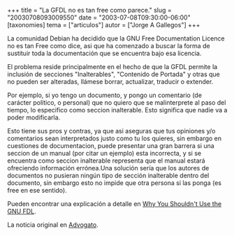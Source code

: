 +++
title = "La GFDL no es tan free como parece."
slug = "20030708093009550"
date = "2003-07-08T09:30:00-06:00"
[taxonomies]
tema = ["articulos"]
autor = ["Jorge A Gallegos"]
+++

La comunidad Debian ha decidido que la GNU Free Documentation Licence no
es tan Free como dice, asi que ha comenzado a buscar la forma de
sustituir toda la documentación que se encuentra bajo esa licencia.

<!-- more -->
El problema reside principalmente en el hecho de que la GFDL permite la
inclusión de secciones "Inalterables", "Contenido de Portada" y otras
que no pueden ser alteradas, llámese borrar, actualizar, traducir o
extender.

Por ejemplo, si yo tengo un documento, y pongo un comentario (de
carácter político, o personal) que no quiero que se malinterprete al
paso del tiempo, lo especifico como seccion inalterable. Esto significa
que nadie va a poder modificarla.

Esto tiene sus pros y contras, ya que asi aseguras que tus opiniones y/o
comentarios sean interpretados justo como tu los quieres, sin embargo en
cuestiones de documentacion, puede presentar una gran barrera si una
seccion de un manual (por citar un ejemplo) esta incorrecta, y si se
encuentra como seccion inalterable representa que el manual estará
ofreciendo información errónea.Una solución sería que los autores de
documentos no pusieran ningún tipo de sección inalterable dentro del
documento, sin embargo esto no impide que otra persona si las ponga (es
free en ese sentido).

Pueden encontrar una explicación a detalle en [Why You Shouldn't Use the
GNU FDL](http://home.twcny.rr.com/nerode/neroden/fdl.html).

La noticia original en
[Advogato](http://www.advogato.org/article/682.html).
